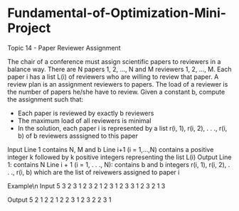 # Fundamental-of-Optimization-Mini-Project
Topic 14 - Paper Reviewer Assignment

The chair of a conference must assign scientific papers to reviewers in a balance way. There are N papers 1, 2, …, N and M reviewers 1, 2, …, M. Each paper i has a list L(i) of reviewers who are willing to review that paper. A review plan is an assignment reviewers to papers. The load of a reviewer is the number of papers he/she have to review. Given a constant b, compute the assignment such that:
- Each paper is reviewed by exactly b reviewers
- The maximum load of all reviewers is minimal
- In the solution, each paper i is represented by a list r(i, 1), r(i, 2), . . ., r(i, b) of b reviewers asssigned to this paper

Input
Line 1 contains N, M and b
Line i+1 (i = 1,…,N) contains a positive integer k followed by k positive integers representing the list L(i)
Output
Line 1: contains N
Line i + 1 (i = 1, . . ., N): contains b and b integers r(i, 1), r(i, 2), . . ., r(i, b) which are the list of reivewers assigned to paper i

Example\n
Input
5 3 2
3 1 2 3 
2 1 2
3 1 2 3
3 1 2 3 
2 1 3

Output
5
2 1 2
2 1 2
2 3 1
2 3 2
2 3 1
